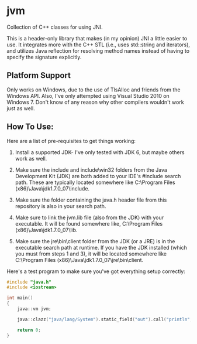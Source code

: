 jvm
===

Collection of C++ classes for using JNI.

This is a header-only library that makes (in my opinion) JNI a little easier to
use.  It integrates more with the C++ STL (i.e., uses std::string and
iterators), and utilizes Java reflection for resolving method names instead of
having to specify the signature explicitly.


Platform Support
----------------
Only works on Windows, due to the use of TlsAlloc and friends from the Windows
API.  Also, I've only attempted using Visual Studio 2010 on Windows 7.  Don't
know of any reason why other compilers wouldn't work just as well.


How To Use:
-----------
Here are a list of pre-requisites to get things working:

1. Install a supported JDK- I've only tested with JDK 6, but maybe others work
   as well.

1. Make sure the include and include\win32 folders from the Java Development
   Kit (JDK) are both added to your IDE's #include search path.  These are
   typically located somewhere like C:\Program Files
    (x86)\Java\jdk1.7.0_07\include.

2. Make sure the folder containing the java.h header file from this repository
   is also in your search path.

3. Make sure to link the jvm.lib file (also from the JDK) with your executable.
   It will be found somewhere like, C:\Program Files
    (x86)\Java\jdk1.7.0_07\lib.

4. Make sure the jre\bin\client folder from the JDK (or a JRE) is in the
   executable search path at runtime.  If you have the JDK installed (which you
   must from steps 1 and 3), it will be located somewhere like C:\Program Files
    (x86)\Java\jdk1.7.0_07\jre\bin\client.

Here's a test program to make sure you've got everything setup correctly:

```cpp
#include "java.h"
#include <iostream>

int main()
{
    java::vm jvm;

    java::clazz("java/lang/System").static_field("out").call("println", "Hello, World!");

    return 0;
}
```

